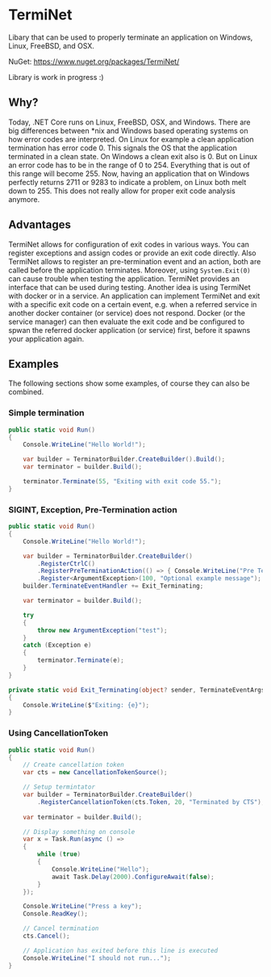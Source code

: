 # TermiNet

Libary that can be used to properly terminate an application on Windows, Linux, FreeBSD, and OSX.

NuGet: <https://www.nuget.org/packages/TermiNet/>

Library is work in progress :)

## Why?

Today, .NET Core runs on Linux, FreeBSD, OSX, and Windows. There are big differences between *nix and Windows based operating systems on how error codes are interpreted.
On Linux for example a clean application termination has error code 0. This signals the OS that the application terminated in a clean state.
On Windows a clean exit also is 0. But on Linux an error code has to be in the range of 0 to 254. Everything that is out of this range will become 255.
Now, having an application that on Windows perfectly returns 2711 or 9283 to indicate a problem, on Linux both melt down to 255. This does not really allow for proper exit code analysis anymore.

## Advantages

TermiNet allows for configuration of exit codes in various ways. You can register exceptions and assign codes or provide an exit code directly. Also TermiNet allows to register an pre-termination event and an action, both are called before the application terminates. Moreover, using ```System.Exit(0)``` can cause trouble when testing the application. TermiNet provides an interface that can be used during testing.
Another idea is using TermiNet with docker or in a service. An application can implement TermiNet and exit with a specific exit code on a certain event, e.g. when a referred service in another docker container (or service) does not respond. Docker (or the service manager) can then evaluate the exit code and be configured to spwan the referred docker application (or service) first, before it spawns your application again.

## Examples

The following sections show some examples, of course they can also be combined.

### Simple termination

```cs
public static void Run()
{
    Console.WriteLine("Hello World!");

    var builder = TerminatorBuilder.CreateBuilder().Build();
    var terminator = builder.Build();

    terminator.Terminate(55, "Exiting with exit code 55.");
}
```

### SIGINT, Exception, Pre-Termination action

```cs
public static void Run()
{
    Console.WriteLine("Hello World!");

    var builder = TerminatorBuilder.CreateBuilder()
        .RegisterCtrlC()
        .RegisterPreTerminationAction(() => { Console.WriteLine("Pre Termination Action"); })
        .Register<ArgumentException>(100, "Optional example message");
    builder.TerminateEventHandler += Exit_Terminating;

    var terminator = builder.Build();

    try
    {
        throw new ArgumentException("test");
    }
    catch (Exception e)
    {
        terminator.Terminate(e);
    }
}

private static void Exit_Terminating(object? sender, TerminateEventArgs e)
{
    Console.WriteLine($"Exiting: {e}");
}
```

### Using CancellationToken
```cs
public static void Run()
{
    // Create cancellation token
    var cts = new CancellationTokenSource();

    // Setup termintator
    var builder = TerminatorBuilder.CreateBuilder()
        .RegisterCancellationToken(cts.Token, 20, "Terminated by CTS");
    
    var terminator = builder.Build();

    // Display something on console
    var x = Task.Run(async () =>
    {
        while (true)
        {
            Console.WriteLine("Hello");
            await Task.Delay(2000).ConfigureAwait(false);                    
        }
    });

    Console.WriteLine("Press a key");
    Console.ReadKey();

    // Cancel termination
    cts.Cancel();

    // Application has exited before this line is executed
    Console.WriteLine("I should not run...");
}
```